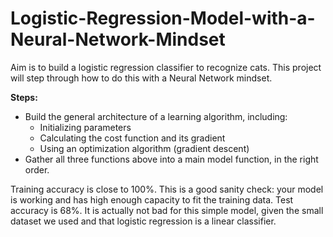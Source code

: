 # Logistic-Regression-Model-with-a-Neural-Network-Mindset
Aim is to build a logistic regression classifier to recognize  cats. This project will step through how to do this with a Neural Network mindset.

**Steps:**
- Build the general architecture of a learning algorithm, including:
    - Initializing parameters
    - Calculating the cost function and its gradient
    - Using an optimization algorithm (gradient descent) 
- Gather all three functions above into a main model function, in the right order.

Training accuracy is close to 100%. This is a good sanity check: your model is working and has high enough capacity to fit the training data. Test accuracy is 68%. It is actually not bad for this simple model, given the small dataset we used and that logistic regression is a linear classifier.
